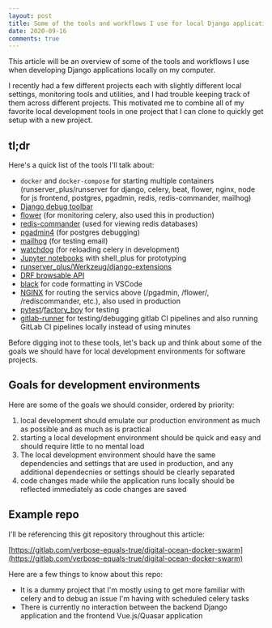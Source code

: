 ```yaml
---
layout: post
title: Some of the tools and workflows I use for local Django application development
date: 2020-09-16
comments: true
---
```


This article will be an overview of some of the tools and workflows I use when developing Django applications locally on my computer.

I recently had a few different projects each with slightly different local settings, monitoring tools and utilities, and I had trouble keeping track of them across different projects. This motivated me to combine all of my favorite local development tools in one project that I can clone to quickly get setup with a new project.

## tl;dr

Here's a quick list of the tools I'll talk about:

- `docker` and `docker-compose` for starting multiple containers (runserver_plus/runserver for django, celery, beat, flower, nginx, node for js frontend, postgres, pgadmin, redis, redis-commander, mailhog)
- [Django debug toolbar](https://github.com/jazzband/django-debug-toolbar)
- [flower](https://github.com/mher/flower) (for monitoring celery, also used this in production)
- [redis-commander](https://github.com/joeferner/redis-commander) (used for viewing redis databases)
- [pgadmin4](https://www.pgadmin.org/) (for postgres debugging)
- [mailhog](https://github.com/mailhog/MailHog#docker) (for testing email)
- [watchdog](https://github.com/gorakhargosh/watchdog) (for reloading celery in development)
- [Jupyter notebooks](https://jupyter.org/index.html) with shell_plus for prototyping
- [runserver_plus/Werkzeug/django-extensions](https://django-extensions.readthedocs.io/en/latest/runserver_plus.html)
- [DRF browsable API](https://www.django-rest-framework.org/topics/browsable-api/)
- [black](https://github.com/psf/black) for code formatting in VSCode
- [NGINX](https://www.nginx.com/) for routing the servics above (/pgadmin, /flower/, /rediscommander, etc.), also used in production
- [pytest](https://docs.pytest.org/en/stable/)/[factory_boy](https://factoryboy.readthedocs.io/en/latest/) for testing
- [gitlab-runner](https://docs.gitlab.com/runner/) for testing/debugging gitlab CI pipelines and also running GitLab CI pipelines locally instead of using minutes

Before digging inot to these tools, let's back up and think about some of the goals we should have for local development environments for software projects.

## Goals for development environments

Here are some of the goals we should consider, ordered by priority:

1. local development should emulate our production environment as much as possible and as much as is practical
1. starting a local development environment should be quick and easy and should require little to no mental load
1. The local development environment should have the same dependencies and settings that are used in production, and any additional dependecnies or settings should be clearly separated
1. code changes made while the application runs locally should be reflected immediately as code changes are saved

## Example repo

I'll be referencing this git repository throughout this article:

[https://gitlab.com/verbose-equals-true/digital-ocean-docker-swarm](https://gitlab.com/verbose-equals-true/digital-ocean-docker-swarm)

Here are a few things to know about this repo:

- It is a dummy project that I'm mostly using to get more familiar with celery and to debug an issue I'm having with scheduled celery tasks
- There is currently no interaction between the backend Django application and the frontend Vue.js/Quasar application
